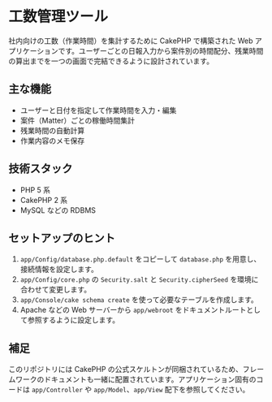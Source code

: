 # 工数管理ツール

社内向けの工数（作業時間）を集計するために CakePHP で構築された Web アプリケーションです。ユーザーごとの日報入力から案件別の時間配分、残業時間の算出までを一つの画面で完結できるように設計されています。

## 主な機能
- ユーザーと日付を指定して作業時間を入力・編集
- 案件（Matter）ごとの稼働時間集計
- 残業時間の自動計算
- 作業内容のメモ保存

## 技術スタック
- PHP 5 系
- CakePHP 2 系
- MySQL などの RDBMS

## セットアップのヒント
1. `app/Config/database.php.default` をコピーして `database.php` を用意し、接続情報を設定します。
2. `app/Config/core.php` の `Security.salt` と `Security.cipherSeed` を環境に合わせて変更します。
3. `app/Console/cake schema create` を使って必要なテーブルを作成します。
4. Apache などの Web サーバーから `app/webroot` をドキュメントルートとして参照するように設定します。

## 補足
このリポジトリには CakePHP の公式スケルトンが同梱されているため、フレームワークのドキュメントも一緒に配置されています。アプリケーション固有のコードは `app/Controller` や `app/Model`、`app/View` 配下を参照してください。
